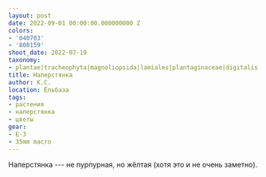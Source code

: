 ```yaml
---
layout: post
date: 2022-09-01 00:00:00.000000000 Z
colors:
- '040703'
- '808159'
shoot_date: 2022-07-19
taxonomy:
- plantae|tracheophyta|magnoliopsida|lamiales|plantaginaceae|digitalis|digitalis lutea
title: Наперстянка
author: К.С.
location: Ёльбаза
tags:
- растения
- наперстянка
- цветы
gear:
- E-3
- 35mm macro
---
```

Наперстянка --- не пурпурная, но жёлтая (хотя это и не очень заметно).

